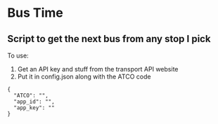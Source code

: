 # Bus Time

## Script to get the next bus from any stop I pick

To use:
1. Get an API key and stuff from the transport API website
2. Put it in config.json along with the ATCO code
```
{
  "ATCO": "",
  "app_id": "",
  "app_key": ""
}
```
